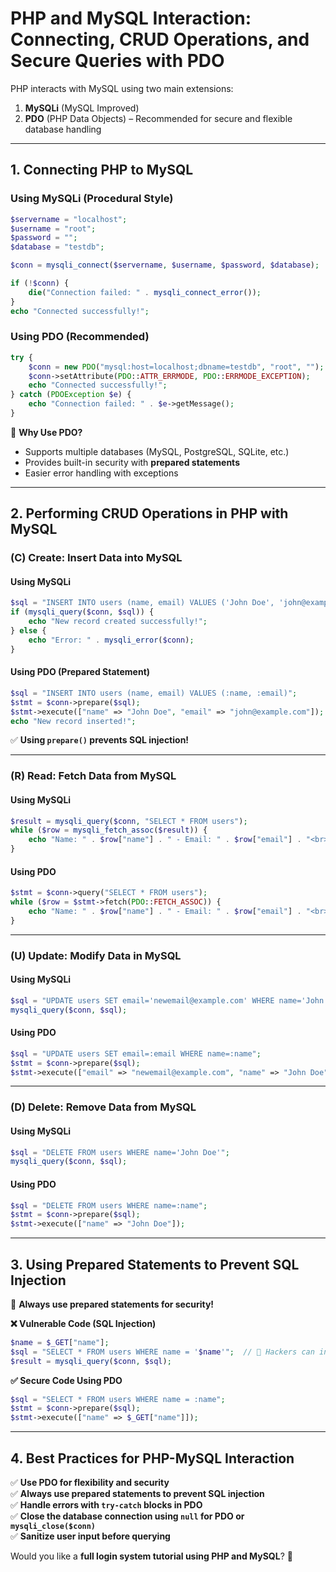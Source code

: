 # **PHP and MySQL Interaction: Connecting, CRUD Operations, and Secure Queries with PDO**  

PHP interacts with MySQL using two main extensions:  
1. **MySQLi** (MySQL Improved)  
2. **PDO** (PHP Data Objects) – Recommended for secure and flexible database handling  

---

## **1. Connecting PHP to MySQL**  

### **Using MySQLi (Procedural Style)**
```php
$servername = "localhost";
$username = "root";
$password = "";
$database = "testdb";

$conn = mysqli_connect($servername, $username, $password, $database);

if (!$conn) {
    die("Connection failed: " . mysqli_connect_error());
}
echo "Connected successfully!";
```

### **Using PDO (Recommended)**
```php
try {
    $conn = new PDO("mysql:host=localhost;dbname=testdb", "root", "");
    $conn->setAttribute(PDO::ATTR_ERRMODE, PDO::ERRMODE_EXCEPTION);
    echo "Connected successfully!";
} catch (PDOException $e) {
    echo "Connection failed: " . $e->getMessage();
}
```

📌 **Why Use PDO?**
- Supports multiple databases (MySQL, PostgreSQL, SQLite, etc.)
- Provides built-in security with **prepared statements**
- Easier error handling with exceptions

---

## **2. Performing CRUD Operations in PHP with MySQL**

### **(C) Create: Insert Data into MySQL**  

#### **Using MySQLi**
```php
$sql = "INSERT INTO users (name, email) VALUES ('John Doe', 'john@example.com')";
if (mysqli_query($conn, $sql)) {
    echo "New record created successfully!";
} else {
    echo "Error: " . mysqli_error($conn);
}
```

#### **Using PDO (Prepared Statement)**
```php
$sql = "INSERT INTO users (name, email) VALUES (:name, :email)";
$stmt = $conn->prepare($sql);
$stmt->execute(["name" => "John Doe", "email" => "john@example.com"]);
echo "New record inserted!";
```

✅ **Using `prepare()` prevents SQL injection!**

---

### **(R) Read: Fetch Data from MySQL**  

#### **Using MySQLi**
```php
$result = mysqli_query($conn, "SELECT * FROM users");
while ($row = mysqli_fetch_assoc($result)) {
    echo "Name: " . $row["name"] . " - Email: " . $row["email"] . "<br>";
}
```

#### **Using PDO**
```php
$stmt = $conn->query("SELECT * FROM users");
while ($row = $stmt->fetch(PDO::FETCH_ASSOC)) {
    echo "Name: " . $row["name"] . " - Email: " . $row["email"] . "<br>";
}
```

---

### **(U) Update: Modify Data in MySQL**  

#### **Using MySQLi**
```php
$sql = "UPDATE users SET email='newemail@example.com' WHERE name='John Doe'";
mysqli_query($conn, $sql);
```

#### **Using PDO**
```php
$sql = "UPDATE users SET email=:email WHERE name=:name";
$stmt = $conn->prepare($sql);
$stmt->execute(["email" => "newemail@example.com", "name" => "John Doe"]);
```

---

### **(D) Delete: Remove Data from MySQL**  

#### **Using MySQLi**
```php
$sql = "DELETE FROM users WHERE name='John Doe'";
mysqli_query($conn, $sql);
```

#### **Using PDO**
```php
$sql = "DELETE FROM users WHERE name=:name";
$stmt = $conn->prepare($sql);
$stmt->execute(["name" => "John Doe"]);
```

---

## **3. Using Prepared Statements to Prevent SQL Injection**  
🚨 **Always use prepared statements for security!**  

**❌ Vulnerable Code (SQL Injection)**
```php
$name = $_GET["name"];
$sql = "SELECT * FROM users WHERE name = '$name'";  // 🚨 Hackers can inject SQL here!
$result = mysqli_query($conn, $sql);
```

**✅ Secure Code Using PDO**
```php
$sql = "SELECT * FROM users WHERE name = :name";
$stmt = $conn->prepare($sql);
$stmt->execute(["name" => $_GET["name"]]);
```

---

## **4. Best Practices for PHP-MySQL Interaction**  
✅ **Use PDO for flexibility and security**  
✅ **Always use prepared statements to prevent SQL injection**  
✅ **Handle errors with `try-catch` blocks in PDO**  
✅ **Close the database connection using `null` for PDO or `mysqli_close($conn)`**  
✅ **Sanitize user input before querying**  

Would you like a **full login system tutorial using PHP and MySQL**? 🚀